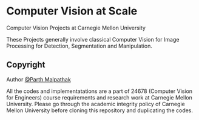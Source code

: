 # Computer Vision at Scale
Computer Vision Projects at Carnegie Mellon University

These Projects generally involve classical Computer Vision for Image Processing for Detection, Segmentation and Manipulation.

## Copyright
Author [@Parth Malpathak](https://github.com/parthmalpathak)

All the codes and implementatations are a part of 24678 (Computer Vision for Engineers) course requirements and research work at Carnegie Mellon University. Please go through the academic integrity policy of Carnegie Mellon University before cloning this repository and duplicating the codes.
